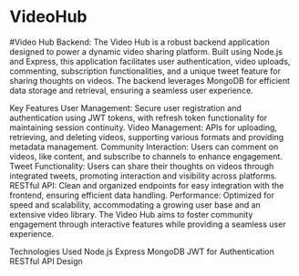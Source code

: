 # VideoHub

#Video Hub Backend:
The Video Hub is a robust backend application designed to power a dynamic video sharing platform. Built using Node.js and Express, this application facilitates user authentication, video uploads, commenting, subscription functionalities, and a unique tweet feature for sharing thoughts on videos. The backend leverages MongoDB for efficient data storage and retrieval, ensuring a seamless user experience.

Key Features
User Management: Secure user registration and authentication using JWT tokens, with refresh token functionality for maintaining session continuity.
Video Management: APIs for uploading, retrieving, and deleting videos, supporting various formats and providing metadata management.
Community Interaction: Users can comment on videos, like content, and subscribe to channels to enhance engagement.
Tweet Functionality: Users can share their thoughts on videos through integrated tweets, promoting interaction and visibility across platforms.
RESTful API: Clean and organized endpoints for easy integration with the frontend, ensuring efficient data handling.
Performance: Optimized for speed and scalability, accommodating a growing user base and an extensive video library.
The Video Hub aims to foster community engagement through interactive features while providing a seamless user experience.

Technologies Used
Node.js
Express
MongoDB
JWT for Authentication
RESTful API Design

